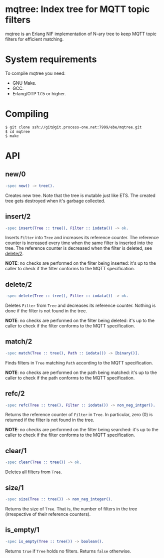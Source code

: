 mqtree: Index tree for MQTT topic filters
====================================================

mqtree is an Erlang NIF implementation of N-ary tree to keep MQTT
topic filters for efficient matching.

# System requirements

To compile mqtree you need:

 - GNU Make.
 - GCC.
 - Erlang/OTP 17.5 or higher.

# Compiling

```
$ git clone ssh://git@git.process-one.net:7999/ebe/mqtree.git
$ cd mqtree
$ make
```

# API

## new/0
```erlang
-spec new() -> tree().
```
Creates new tree. Note that the tree is mutable just like ETS.
The created tree gets destroyed when it's garbage collected.

## insert/2
```erlang
-spec insert(Tree :: tree(), Filter :: iodata()) -> ok.
```
Inserts `Filter` into `Tree` and increases its reference counter.
The reference counter is increased every time when the same
filter is inserted into the tree. The reference counter is decreased
when the filter is deleted, see [delete/2](#delete2).

**NOTE**: no checks are performed on the filter being inserted:
it's up to the caller to check if the filter conforms to the MQTT
specification.

## delete/2
```erlang
-spec delete(Tree :: tree(), Filter :: iodata()) -> ok.
```
Deletes `Filter` from `Tree` and decreases its reference counter.
Nothing is done if the filter is not found in the tree.

**NOTE**: no checks are performed on the filter being deleted:
it's up to the caller to check if the filter conforms to the MQTT
specification.

## match/2
```erlang
-spec match(Tree :: tree(), Path :: iodata()) -> [binary()].
```
Finds filters in `Tree` matching `Path` according to the MQTT
specification.

**NOTE**: no checks are performed on the path being matched:
it's up to the caller to check if the path conforms to the MQTT
specification.

## refc/2
```erlang
-spec refc(Tree :: tree(), Filter :: iodata()) -> non_neg_intger().
```
Returns the reference counter of `Filter` in `Tree`. In particular,
zero (0) is returned if the filter is not found in the tree.

**NOTE**: no checks are performed on the filter being searched:
it's up to the caller to check if the filter conforms to the MQTT
specification.

## clear/1
```erlang
-spec clear(Tree :: tree()) -> ok.
```
Deletes all filters from `Tree`.

## size/1
```erlang
-spec size(Tree :: tree()) -> non_neg_integer().
```
Returns the size of `Tree`. That is, the number of filters in the
tree (irrespective of their reference counters).

## is_empty/1
```erlang
-spec is_empty(Tree :: tree()) -> boolean().
```
Returns `true` if `Tree` holds no filters. Returns `false` otherwise.
